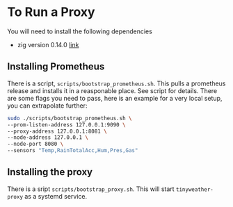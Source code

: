 # To Run a Proxy

You will need to install the following dependencies

- zig version 0.14.0 [link](https://ziglang.org/learn/getting-started/)

## Installing Prometheus

There is a script, `scripts/bootstrap_prometheus.sh`. This pulls a prometheus release and installs it in a reasponable place. See script for details. There are some flags you need to pass, here is an example for a very local setup, you can extrapolate further:

```bash
sudo ./scripts/bootstrap_prometheus.sh \
--prom-listen-address 127.0.0.1:9090 \
--proxy-address 127.0.0.1:8081 \
--node-address 127.0.0.1 \
--node-port 8080 \
--sensors "Temp,RainTotalAcc,Hum,Pres,Gas"
```

## Installing the proxy

There is a sript `scripts/bootstrap_proxy.sh`. This will start `tinyweather-proxy` as a systemd service. 
